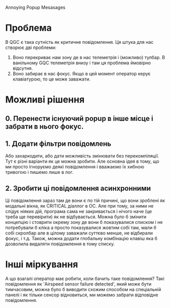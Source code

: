 Annoying Popup Mesasages

# Проблема

В QGC є така сутність як критичне повідомлення. Ця штука для нас створює дві проблеми:
1) Воно перекриває нам зону де в нас телеметрія і (можливо) тулбар. В ванільному GQC телеметрія внизу і там ця проблема ймовірно відсутня.
2) Воно забирає в нас фокус. Якщо в цей момент оператор керує клавіатурою, то це може заважати.

# Можливі рішення

## 0. Перенести існуючий popup в інше місце і забрати в нього фокус.

## 1. Додати фільтри повідомлень
Або захаркодити, або дати можливість змінювати без перекомпіляції. Тут є різні варіанти як це можна зробити. Але основна ідея в тому, що ми просто ігноруємо деякі повідомлення і вважаємо їх хибною тривогою і пишемо лише в лог.

## 2. Зробити ці повідомлення асинхронними

Ці повідомлення зараз там де вони є по тій причині, що вони зроблені як модальні вікна, як CRITICAL діаллог в ОС. Але при тому, за ними не слідує ніяких дій, програма сама не закривається і нічого наче (це треба ще перевірити) як не відбувається. Можна було б змінити концепцію і стоврити окрему зону де вони б показувалися списком і не потребували б кліка а просто показувалися жовтим собі там, мали б собі скролбар але в цілому заважали суттєво менше, не відбирали фокус, і т.д. Також, можна додати глобальну комбінацію клавіш яка б дозволила видаляти повідомлення в тому списку.


# Інші міркування

А що взагалі оператор має робити, коли бачить таке повідомлення? Такі повідомлення як 'Airspeed sensor failure detected', який може бути тимчасовим, можна було б виводити схожим способом на спеціальній панелі і як тільки сенсор відновиться, ми можемо забрати відповідне повідомлення.

